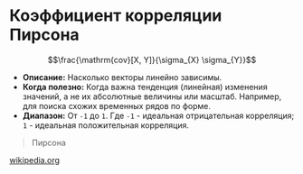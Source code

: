 # Коэффициент корреляции Пирсона

$$\frac{\mathrm{cov}[X, Y]}{\sigma_{X} \sigma_{Y}}$$

* **Описание:** Насколько векторы линейно зависимы.
* **Когда полезно:** Когда важна тенденция (линейная) изменения значений, а не их абсолютные величины или масштаб. Например, для поиска схожих временных рядов по форме.
* **Диапазон:** От `-1` до `1`. Где `-1` - идеальная отрицательная корреляция; `1` - идеальная положительная корреляция. 

> Пирсона

[wikipedia.org](https://en.wikipedia.org/wiki/Pearson_correlation_coefficient)
